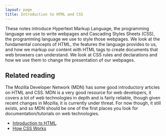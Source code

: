 ```yaml
---
layout: page
title: Introduction to HTML and CSS
---
```


These notes introduce Hypertext Markup Language, the programming language we use to write webpages and Cascading Styles Sheets (CSS), the programming language we use to style those webpages. We look at the fundamental concepts of HTML, the features the language provides to us, and how we markup our content with HTML tags to create documents that web browsers can understand. We look at CSS rules and declarations and how we use them to change the presentation of our webpages.

## Related reading

The Mozilla Developer Network (MDN) has some good introductory articles on HTML and CSS. MDN is a very good resource for web developers, it covers a lot of web technologies in depth and is fairly reliable, though given recent changes in Mozilla, it is currently under threat. For now though, it still exists, and so MDN should be one of the first places you look for documentation/tutorials on web technologies.

-   [Introduction to HTML](https://developer.mozilla.org/en-US/docs/Learn/HTML/Introduction_to_HTML).
-   [How CSS Works](https://developer.mozilla.org/en-US/docs/Learn/CSS/Introduction_to_CSS/How_CSS_works)

